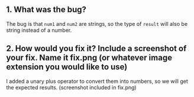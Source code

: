 ## 1. What was the bug?
The bug is that `num1` and `num2` are strings, so the type of `result` will also be string instead of a number.

## 2. How would you fix it? Include a screenshot of your fix. Name it fix.png (or whatever image extension you would like to use)
I added a unary plus operator to convert them into numbers, so we will get the expected results.
(screenshot included in fix.png)
